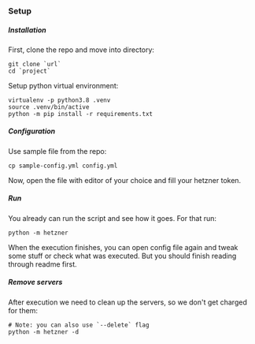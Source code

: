 
### Setup

##### Installation
First, clone the repo and move into directory:
```
git clone `url`
cd `project`
```
Setup python virtual environment:
```
virtualenv -p python3.8 .venv
source .venv/bin/active
python -m pip install -r requirements.txt
```

##### Configuration
Use sample file from the repo:
```
cp sample-config.yml config.yml
```
Now, open the file with editor of your choice and fill your hetzner token.

##### Run
You already can run the script and see how it goes. For that run:
```
python -m hetzner
```
When the execution finishes, you can open config file again and tweak some stuff or check what was executed.
But you should finish reading through readme first.

##### Remove servers
After execution we need to clean up the servers, so we don't get charged for them:
```
# Note: you can also use `--delete` flag
python -m hetzner -d
```
